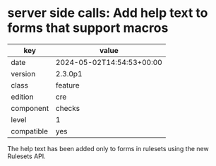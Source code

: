 [//]: # (werk v2)
# server side calls: Add help text to forms that support macros

key        | value
---------- | ---
date       | 2024-05-02T14:54:53+00:00
version    | 2.3.0p1
class      | feature
edition    | cre
component  | checks
level      | 1
compatible | yes

The help text has been added only to forms in rulesets using the new Rulesets API.
